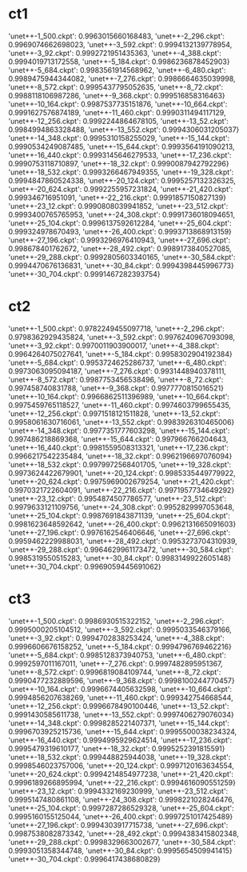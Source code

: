 # ct1
 'unet++-1_500.ckpt': 0.9963015660168483, 
 'unet++-2_296.ckpt': 0.9969074662698023, 
               'unet++-3_592.ckpt': 0.9994132139778954, 
  'unet++-3_92.ckpt': 0.9992721951435363, 
               'unet++-4_388.ckpt': 0.9994019713172558, 
 'unet++-5_184.ckpt': 0.9986236878452903}
 'unet++-5_684.ckpt': 0.9983561914568962, 
 'unet++-6_480.ckpt': 0.9989475944344082, 
 'unet++-7_276.ckpt': 0.9986664635039998, 
               'unet++-8_572.ckpt': 0.9995437795052635, 
  'unet++-8_72.ckpt': 0.9988118106987286, 
               'unet++-9_368.ckpt': 0.999516858316463}
'unet++-10_164.ckpt': 0.9987537735151876, 
'unet++-10_664.ckpt': 0.9991627576874189, 
'unet++-11_460.ckpt': 0.9990311494117129, 
'unet++-12_256.ckpt': 0.9992244864678105, 
 'unet++-13_52.ckpt': 0.9984994863328488, 
'unet++-13_552.ckpt': 0.9994306031205037}
              'unet++-14_348.ckpt': 0.9995310158255029,
'unet++-15_144.ckpt': 0.9990534249087485, 
'unet++-15_644.ckpt': 0.9993564191090213, 
'unet++-16_440.ckpt': 0.9993145646279533, 
'unet++-17_236.ckpt': 0.9990753118710897, 
 'unet++-18_32.ckpt': 0.9990087942792296}
'unet++-18_532.ckpt': 0.9993266467949355, 
'unet++-19_328.ckpt': 0.9994847860524338, 
              'unet++-20_124.ckpt': 0.9995257132326325, 
'unet++-20_624.ckpt': 0.9992255957231824, 
'unet++-21_420.ckpt': 0.999346716951091, 
'unet++-22_216.ckpt': 0.9991857150827139}
 'unet++-23_12.ckpt': 0.9990808039941852, 
'unet++-23_512.ckpt': 0.9993400765765953, 
'unet++-24_308.ckpt': 0.9991736018094651, 
              'unet++-25_104.ckpt': 0.9996137592612284, 
'unet++-25_604.ckpt': 0.999324978670493, 
'unet++-26_400.ckpt': 0.9993713868913159}
'unet++-27_196.ckpt': 0.9993296976410943, 
'unet++-27_696.ckpt': 0.998678401762672, 
'unet++-28_492.ckpt': 0.9989173840527085, 
'unet++-29_288.ckpt': 0.9992805603340165, 
              'unet++-30_584.ckpt': 0.9994470676136831, 
               'unet++-30_84.ckpt': 0.9994398445996773}
'unet++-30_704.ckpt': 0.9991467282393754}


# ct2
 'unet++-1_500.ckpt': 0.9782249455097718, 
 'unet++-2_296.ckpt': 0.9798362929435824, 
               'unet++-3_592.ckpt': 0.9976240967093098, 
                'unet++-3_92.ckpt': 0.9970011903900017, 
               'unet++-4_388.ckpt': 0.9964264075027641, 
               'unet++-5_184.ckpt': 0.9958302904192384}
               'unet++-5_684.ckpt': 0.9953724625286737, 
               'unet++-6_480.ckpt': 0.9973063095094187, 
 'unet++-7_276.ckpt': 0.9931448940378111, 
               'unet++-8_572.ckpt': 0.9987753456538496, 
                'unet++-8_72.ckpt': 0.997458740831788, 
               'unet++-9_368.ckpt': 0.9977770815016521}
              'unet++-10_164.ckpt': 0.9966862511396989, 
              'unet++-10_664.ckpt': 0.9975459765118527, 
              'unet++-11_460.ckpt': 0.9974603799655435, 
              'unet++-12_256.ckpt': 0.9971518121511828, 
 'unet++-13_52.ckpt': 0.9958061630716061, 
              'unet++-13_552.ckpt': 0.9983926310465006}
              'unet++-14_348.ckpt': 0.9977351777603298, 
              'unet++-15_144.ckpt': 0.997486218869368, 
              'unet++-15_644.ckpt': 0.997966766204643, 
              'unet++-16_440.ckpt': 0.9981559508313321, 
              'unet++-17_236.ckpt': 0.9966217542235484, 
 'unet++-18_32.ckpt': 0.9962196697076094}
'unet++-18_532.ckpt': 0.9979972568401705, 
'unet++-19_328.ckpt': 0.9973624422679901, 
              'unet++-20_124.ckpt': 0.9985335449779922, 
              'unet++-20_624.ckpt': 0.9975969002679254, 
              'unet++-21_420.ckpt': 0.9970321722604091, 
              'unet++-22_216.ckpt': 0.9971957734649292}
 'unet++-23_12.ckpt': 0.9954874507786577, 
              'unet++-23_512.ckpt': 0.9979633121109756, 
'unet++-24_308.ckpt': 0.9952829997053648, 
              'unet++-25_104.ckpt': 0.9987691843871139, 
              'unet++-25_604.ckpt': 0.9981623648592642, 
'unet++-26_400.ckpt': 0.9962131665091603}
              'unet++-27_196.ckpt': 0.9976162546406646, 
'unet++-27_696.ckpt': 0.9959462229988031, 
'unet++-28_492.ckpt': 0.9953273704310939, 
'unet++-29_288.ckpt': 0.9964629961173472,
              'unet++-30_584.ckpt': 0.9985319550515283,
               'unet++-30_84.ckpt': 0.9983149922605148}
'unet++-30_704.ckpt': 0.9969059445691062}

 
# ct3
 'unet++-1_500.ckpt': 0.9986930515322152, 
 'unet++-2_296.ckpt': 0.9995000205104512, 
               'unet++-3_592.ckpt': 0.9995033546379166, 
  'unet++-3_92.ckpt': 0.9994702838253424, 
               'unet++-4_388.ckpt': 0.9996606676158252, 
 'unet++-5_184.ckpt': 0.9994796769462216}
 'unet++-5_684.ckpt': 0.9985128373940753, 
 'unet++-6_480.ckpt': 0.9992597011167011, 
               'unet++-7_276.ckpt': 0.9997482895951367, 
 'unet++-8_572.ckpt': 0.9996819084109744, 
  'unet++-8_72.ckpt': 0.9990477232889596, 
               'unet++-9_368.ckpt': 0.9998100244770457}
'unet++-10_164.ckpt': 0.9996674405632598, 
'unet++-10_664.ckpt': 0.9994856207638269, 
'unet++-11_460.ckpt': 0.999342754668544, 
'unet++-12_256.ckpt': 0.9996678490100446, 
 'unet++-13_52.ckpt': 0.9991430585611738, 
              'unet++-13_552.ckpt': 0.9997406279076034}
              'unet++-14_348.ckpt': 0.9998285221407371, 
              'unet++-15_144.ckpt': 0.9996703925215736, 
              'unet++-15_644.ckpt': 0.9995500038234324, 
'unet++-16_440.ckpt': 0.9994995929624514, 
'unet++-17_236.ckpt': 0.9995479319610177,
 'unet++-18_32.ckpt': 0.9995252391815591}
'unet++-18_532.ckpt': 0.999448825944038,
              'unet++-19_328.ckpt': 0.9998546023757006, 
              'unet++-20_124.ckpt': 0.9997120163634554, 
'unet++-20_624.ckpt': 0.9994214854977238, 
              'unet++-21_420.ckpt': 0.9996189266895994, 
'unet++-22_216.ckpt': 0.9994616090551259}
 'unet++-23_12.ckpt': 0.9994332169230999, 
'unet++-23_512.ckpt': 0.9995147480861108, 
              'unet++-24_308.ckpt': 0.9998221028246476, 
              'unet++-25_104.ckpt': 0.9997287286529328, 
'unet++-25_604.ckpt': 0.9995160155125044, 
              'unet++-26_400.ckpt': 0.9997251017425489}
'unet++-27_196.ckpt': 0.9994303917715738, 
'unet++-27_696.ckpt': 0.9987538082873342, 
'unet++-28_492.ckpt': 0.9994383415802348, 
              'unet++-29_288.ckpt': 0.9998329663002677, 
'unet++-30_584.ckpt': 0.9993051358344748, 
 'unet++-30_84.ckpt': 0.9995654509941415}
'unet++-30_704.ckpt': 0.9996417438680829}